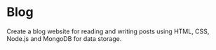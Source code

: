 # Blog
Create a blog website for reading and writing posts using HTML, CSS, Node.js and MongoDB for data storage.
